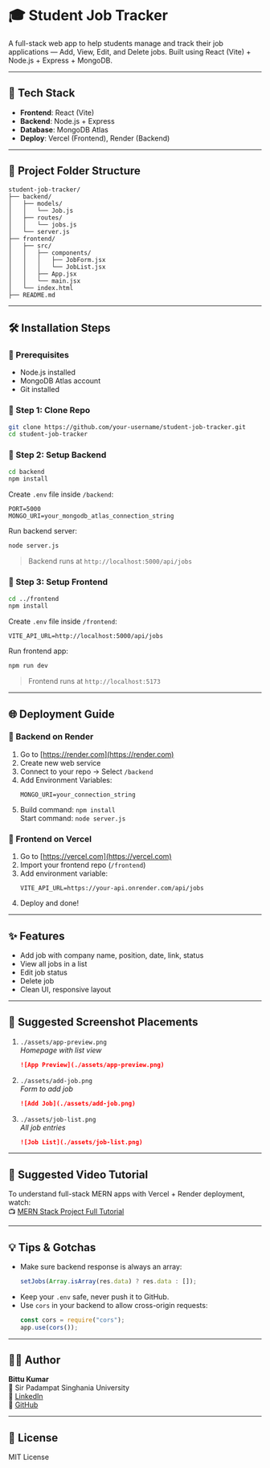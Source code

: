 # 🎓 Student Job Tracker

A full-stack web app to help students manage and track their job applications — Add, View, Edit, and Delete jobs. Built using React (Vite) + Node.js + Express + MongoDB.

---

## 🔧 Tech Stack

- **Frontend**: React (Vite)
- **Backend**: Node.js + Express
- **Database**: MongoDB Atlas
- **Deploy**: Vercel (Frontend), Render (Backend)

---

## 📁 Project Folder Structure

```
student-job-tracker/
├── backend/
│   ├── models/
│   │   └── Job.js
│   ├── routes/
│   │   └── jobs.js
│   └── server.js
├── frontend/
│   ├── src/
│   │   ├── components/
│   │   │   ├── JobForm.jsx
│   │   │   └── JobList.jsx
│   │   ├── App.jsx
│   │   └── main.jsx
│   └── index.html
├── README.md
```

---

## 🛠 Installation Steps

### 📌 Prerequisites

- Node.js installed
- MongoDB Atlas account
- Git installed

### 🔹 Step 1: Clone Repo

```bash
git clone https://github.com/your-username/student-job-tracker.git
cd student-job-tracker
```

### 🔹 Step 2: Setup Backend

```bash
cd backend
npm install
```

Create `.env` file inside `/backend`:

```env
PORT=5000
MONGO_URI=your_mongodb_atlas_connection_string
```

Run backend server:

```bash
node server.js
```

> Backend runs at `http://localhost:5000/api/jobs`

### 🔹 Step 3: Setup Frontend

```bash
cd ../frontend
npm install
```

Create `.env` file inside `/frontend`:

```env
VITE_API_URL=http://localhost:5000/api/jobs
```

Run frontend app:

```bash
npm run dev
```

> Frontend runs at `http://localhost:5173`

---

## 🌐 Deployment Guide

### 🚀 Backend on Render

1. Go to [https://render.com](https://render.com)
2. Create new web service
3. Connect to your repo → Select `/backend`
4. Add Environment Variables:
   ```
   MONGO_URI=your_connection_string
   ```
5. Build command: `npm install`  
   Start command: `node server.js`

### 🚀 Frontend on Vercel

1. Go to [https://vercel.com](https://vercel.com)
2. Import your frontend repo (`/frontend`)
3. Add environment variable:
   ```
   VITE_API_URL=https://your-api.onrender.com/api/jobs
   ```
4. Deploy and done!

---

## ✨ Features

- Add job with company name, position, date, link, status
- View all jobs in a list
- Edit job status
- Delete job
- Clean UI, responsive layout

---

## 📸 Suggested Screenshot Placements

1. `./assets/app-preview.png`  
   _Homepage with list view_
   ```md
   ![App Preview](./assets/app-preview.png)
   ```

2. `./assets/add-job.png`  
   _Form to add job_
   ```md
   ![Add Job](./assets/add-job.png)
   ```

3. `./assets/job-list.png`  
   _All job entries_
   ```md
   ![Job List](./assets/job-list.png)
   ```

---

## 🎥 Suggested Video Tutorial

To understand full-stack MERN apps with Vercel + Render deployment, watch:  
📺 [MERN Stack Project Full Tutorial](https://www.youtube.com/watch?v=4yqu8YF29cU)

---

## 💡 Tips & Gotchas

- Make sure backend response is always an array:
  ```js
  setJobs(Array.isArray(res.data) ? res.data : []);
  ```
- Keep your `.env` safe, never push it to GitHub.
- Use `cors` in your backend to allow cross-origin requests:
  ```js
  const cors = require("cors");
  app.use(cors());
  ```

---

## 👨‍💼 Author

**Bittu Kumar**  
📍 Sir Padampat Singhania University  
🔗 [LinkedIn](https://linkedin.com/in/your-profile)  
🔗 [GitHub](https://github.com/your-username)

---

## 📄 License

MIT License


